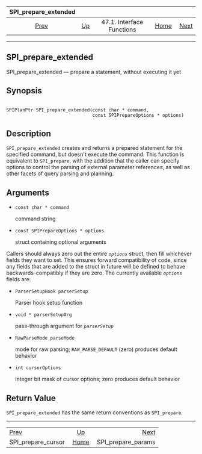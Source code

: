

|                   SPI\_prepare\_extended                  |                                                      |                           |                                                       |                                                           |
| :-------------------------------------------------------: | :--------------------------------------------------- | :-----------------------: | ----------------------------------------------------: | --------------------------------------------------------: |
| [Prev](spi-spi-prepare-cursor.html "SPI_prepare_cursor")  | [Up](spi-interface.html "47.1. Interface Functions") | 47.1. Interface Functions | [Home](index.html "PostgreSQL 17devel Documentation") |  [Next](spi-spi-prepare-params.html "SPI_prepare_params") |

***

## SPI\_prepare\_extended

SPI\_prepare\_extended — prepare a statement, without executing it yet

## Synopsis

```

SPIPlanPtr SPI_prepare_extended(const char * command,
                                const SPIPrepareOptions * options)
```

## Description

`SPI_prepare_extended` creates and returns a prepared statement for the specified command, but doesn't execute the command. This function is equivalent to `SPI_prepare`, with the addition that the caller can specify options to control the parsing of external parameter references, as well as other facets of query parsing and planning.

## Arguments

* `const char * command`

    command string

* `const SPIPrepareOptions * options`

    struct containing optional arguments

Callers should always zero out the entire *`options`* struct, then fill whichever fields they want to set. This ensures forward compatibility of code, since any fields that are added to the struct in future will be defined to behave backwards-compatibly if they are zero. The currently available *`options`* fields are:

* `ParserSetupHook parserSetup`

    Parser hook setup function

* `void * parserSetupArg`

    pass-through argument for *`parserSetup`*

* `RawParseMode parseMode`

    mode for raw parsing; `RAW_PARSE_DEFAULT` (zero) produces default behavior

* `int cursorOptions`

    integer bit mask of cursor options; zero produces default behavior

## Return Value

`SPI_prepare_extended` has the same return conventions as `SPI_prepare`.

***

|                                                           |                                                       |                                                           |
| :-------------------------------------------------------- | :---------------------------------------------------: | --------------------------------------------------------: |
| [Prev](spi-spi-prepare-cursor.html "SPI_prepare_cursor")  |  [Up](spi-interface.html "47.1. Interface Functions") |  [Next](spi-spi-prepare-params.html "SPI_prepare_params") |
| SPI\_prepare\_cursor                                      | [Home](index.html "PostgreSQL 17devel Documentation") |                                      SPI\_prepare\_params |
